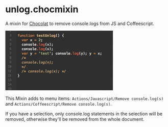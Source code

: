 # unlog.chocmixin

A mixin for [Chocolat](http://www.chocolatapp.com) to remove console.logs from JS and Coffeescript.

![Unlog JS](unlog.gif)


This Mixin adds to menu items: `Actions/Javascript/Remove console.log(s)` and `Actions/Coffeescript/Remove console.log(s)`.

If you have a selection, only console.log statements in the selection will be removed, otherwise they'll be removed from the whole document.